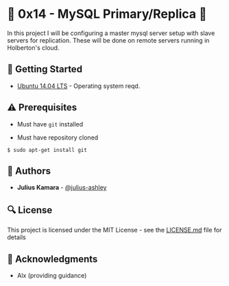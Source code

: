 # :shell: 0x14 - MySQL Primary/Replica :shell:

In this project I will be configuring a master mysql server setup with slave servers for replication. These will be done on remote servers running in Holberton's cloud.

## :running: Getting Started

* [Ubuntu 14.04 LTS](http://releases.ubuntu.com/14.04/) - Operating system reqd.

## :warning: Prerequisites

* Must have `git` installed

* Must have repository cloned


```
$ sudo apt-get install git
```

## :blue_book: Authors
* **Julius Kamara** - [@julius-ashley](https://github.com/julius-ashley)

## :mag: License

This project is licensed under the MIT License - see the [LICENSE.md](https://github.com/julius-ashley/alx-system_engineering-devops/blob/master/LICENSE.md) file for details



## :mega: Acknowledgments

* Alx (providing guidance)
